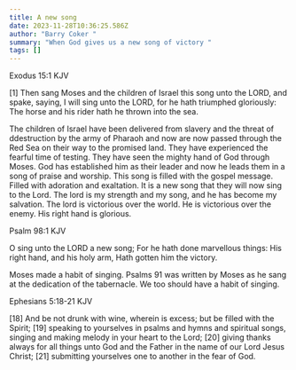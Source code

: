 ```yaml
---
title: A new song
date: 2023-11-28T10:36:25.586Z
author: "Barry Coker "
summary: "When God gives us a new song of victory "
tags: []
---
```

‭‭Exodus‬ ‭15:1‬ ‭KJV‬‬

\[1] Then sang Moses and the children of Israel this song unto the LORD, and spake, saying, I will sing unto the LORD, for he hath triumphed gloriously: The horse and his rider hath he thrown into the sea. 

The children of Israel have been delivered from slavery and the threat of ddestruction by the army of Pharaoh and now are now passed through the Red Sea on their way to the promised land. They have experienced the fearful time of testing. They have seen the mighty hand of God through Moses. God has established him as their leader and now he leads them in a song of praise and worship. This song is filled with the gospel message. Filled with adoration and exaltation.  It is a new song that they will now sing to the Lord. The lord is my strength and my song, and he has become my salvation. The lord is victorious over the world. He is victorious over the enemy. His right hand is glorious. 

‭‭Psalm‬ ‭98:1‬ ‭KJV‬‬

O sing unto the LORD a new song; For he hath done marvellous things: His right hand, and his holy arm, Hath gotten him the victory.

Moses made a habit of singing.  Psalms 91 was written by Moses as he sang at the dedication of the tabernacle. We too should have a habit of singing. 

‭‭Ephesians‬ ‭5:18‭-‬21‬ ‭KJV‬‬

\[18] And be not drunk with wine, wherein is excess; but be filled with the Spirit; \[19] speaking to yourselves in psalms and hymns and spiritual songs, singing and making melody in your heart to the Lord; \[20] giving thanks always for all things unto God and the Father in the name of our Lord Jesus Christ; \[21] submitting yourselves one to another in the fear of God.